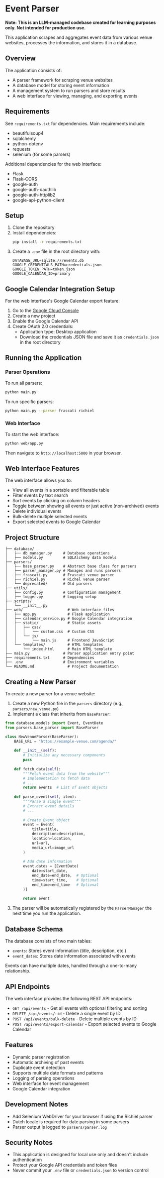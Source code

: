 # Event Parser

**Note: This is an LLM-managed codebase created for learning purposes only. Not intended for production use.**

This application scrapes and aggregates event data from various venue websites, processes the information, and stores it in a database.

## Overview

The application consists of:
- A parser framework for scraping venue websites
- A database model for storing event information
- A management system to run parsers and store results
- A web interface for viewing, managing, and exporting events

## Requirements

See `requirements.txt` for dependencies. Main requirements include:
- beautifulsoup4
- sqlalchemy
- python-dotenv
- requests
- selenium (for some parsers)

Additional dependencies for the web interface:
- Flask
- Flask-CORS
- google-auth
- google-auth-oauthlib
- google-auth-httplib2
- google-api-python-client

## Setup

1. Clone the repository
2. Install dependencies:
   ```bash
   pip install -r requirements.txt
   ```
3. Create a `.env` file in the root directory with:
   ```
   DATABASE_URL=sqlite:///events.db
   GOOGLE_CREDENTIALS_PATH=credentials.json
   GOOGLE_TOKEN_PATH=token.json
   GOOGLE_CALENDAR_ID=primary
   ```

## Google Calendar Integration Setup

For the web interface's Google Calendar export feature:

1. Go to the [Google Cloud Console](https://console.cloud.google.com/)
2. Create a new project
3. Enable the Google Calendar API
4. Create OAuth 2.0 credentials:
   - Application type: Desktop application
   - Download the credentials JSON file and save it as `credentials.json` in the root directory

## Running the Application

### Parser Operations

To run all parsers:
```bash
python main.py
```

To run specific parsers:
```bash
python main.py --parser frascati richiel
```

### Web Interface

To start the web interface:
```bash
python web/app.py
```

Then navigate to `http://localhost:5000` in your browser.

## Web Interface Features

The web interface allows you to:
- View all events in a sortable and filterable table
- Filter events by text search
- Sort events by clicking on column headers
- Toggle between showing all events or just active (non-archived) events
- Delete individual events
- Bulk-delete multiple selected events
- Export selected events to Google Calendar

## Project Structure

```
├── database/
│   ├── db_manager.py     # Database operations
│   ├── models.py         # SQLAlchemy data models
├── parsers/
│   ├── base_parser.py    # Abstract base class for parsers
│   ├── parser_manager.py # Manages and runs parsers
│   ├── frascati.py       # Frascati venue parser
│   ├── richiel.py        # Richel venue parser
│   └── deprecated/       # Old parsers
├── utils/
│   ├── config.py         # Configuration management
│   ├── logger.py         # Logging setup
├── scripts/
│   └── __init__.py
├── web/                    # Web interface files
│   ├── app.py              # Flask application
│   ├── calendar_service.py # Google Calendar integration
│   ├── static/             # Static assets
│   │   ├── css/
│   │   │   └── custom.css  # Custom CSS
│   │   └── js/
│   │       └── main.js     # Frontend JavaScript
│   └── templates/          # HTML templates
│       └── index.html      # Main HTML template
├── main.py               # Parser application entry point
├── requirements.txt      # Dependencies
├── .env                  # Environment variables
└── README.md               # Project documentation
```

## Creating a New Parser

To create a new parser for a venue website:

1. Create a new Python file in the `parsers` directory (e.g., `parsers/new_venue.py`)
2. Implement a class that inherits from `BaseParser`:

```python
from database.models import Event, EventDate
from parsers.base_parser import BaseParser

class NewVenueParser(BaseParser):
    BASE_URL = "https://example-venue.com/agenda/"
    
    def __init__(self):
        # Initialize any necessary components
        pass
        
    def fetch_data(self):
        """Fetch event data from the website"""
        # Implementation to fetch data
        # ...
        return events  # List of Event objects
        
    def parse_event(self, item):
        """Parse a single event"""
        # Extract event details
        # ...
        
        # Create Event object
        event = Event(
            title=title,
            description=description,
            location=location,
            url=url,
            media_url=image_url
        )
        
        # Add date information
        event.dates = [EventDate(
            date=start_date,
            end_date=end_date,  # Optional
            time=start_time,    # Optional
            end_time=end_time   # Optional
        )]
        
        return event
```

3. The parser will be automatically registered by the `ParserManager` the next time you run the application.

## Database Schema

The database consists of two main tables:
- `events`: Stores event information (title, description, etc.)
- `event_dates`: Stores date information associated with events

Events can have multiple dates, handled through a one-to-many relationship.

## API Endpoints

The web interface provides the following REST API endpoints:

- `GET /api/events` - Get all events with optional filtering and sorting
- `DELETE /api/events/:id` - Delete a single event by ID
- `POST /api/events/bulk-delete` - Delete multiple events by ID
- `POST /api/events/export-calendar` - Export selected events to Google Calendar

## Features

- Dynamic parser registration
- Automatic archiving of past events
- Duplicate event detection
- Supports multiple date formats and patterns
- Logging of parsing operations
- Web interface for event management
- Google Calendar integration

## Development Notes

- Add Selenium WebDriver for your browser if using the Richiel parser
- Dutch locale is required for date parsing in some parsers
- Parser output is logged to `parsers/parser.log`

## Security Notes

- This application is designed for local use only and doesn't include authentication
- Protect your Google API credentials and token files
- Never commit your `.env` file or `credentials.json` to version control